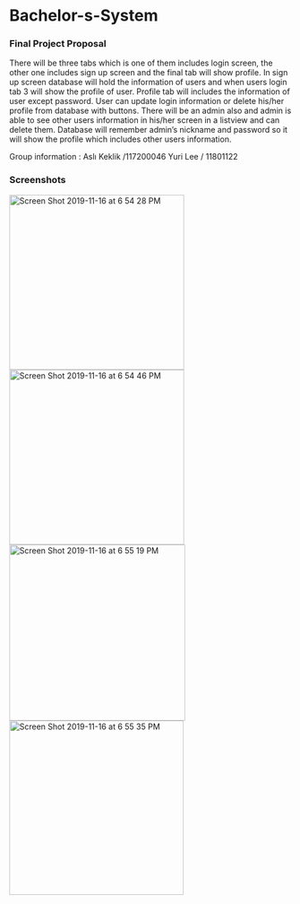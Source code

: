 # Bachelor-s-System


### Final Project Proposal


There will be three tabs which is one of them includes login screen, the other one includes sign up screen and the final tab will show profile. In sign up screen database will hold the information of users and when users login tab 3 will show the profile of user. Profile tab will includes the information of user except password. User can update login information or delete his/her profile from database with buttons. There will be an admin also and admin is able to see other users information in his/her screen in a listview and can delete them. Database will remember admin’s nickname and password so it will show the profile which includes other users information. 

Group information : Aslı Keklik /117200046 Yuri Lee / 11801122


### Screenshots

<img width="312" alt="Screen Shot 2019-11-16 at 6 54 28 PM" src="https://user-images.githubusercontent.com/33794732/68991501-e355da00-08a2-11ea-87d4-52a855a933cd.png">
<img width="312" alt="Screen Shot 2019-11-16 at 6 54 46 PM" src="https://user-images.githubusercontent.com/33794732/68991502-e355da00-08a2-11ea-8d2b-eb5149116459.png">
<img width="314" alt="Screen Shot 2019-11-16 at 6 55 19 PM" src="https://user-images.githubusercontent.com/33794732/68991503-e355da00-08a2-11ea-99f7-5031953e81da.png">
<img width="311" alt="Screen Shot 2019-11-16 at 6 55 35 PM" src="https://user-images.githubusercontent.com/33794732/68991504-e3ee7080-08a2-11ea-832a-35c1f63a39d2.png">

